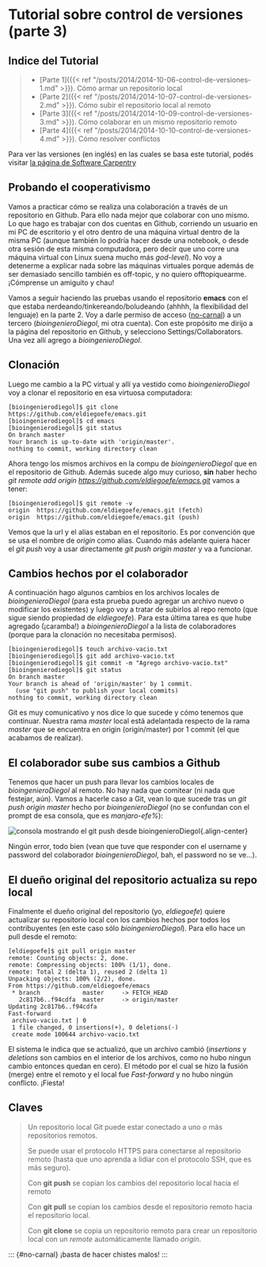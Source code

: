 # Tutorial sobre control de versiones (parte 3)


## Indice del Tutorial

> -   [Parte 1]({{< ref "/posts/2014/2014-10-06-control-de-versiones-1.md" >}}). Cómo armar un repositorio local
> -   [Parte 2]({{< ref "/posts/2014/2014-10-07-control-de-versiones-2.md" >}}). Cómo subir el repositorio local al remoto
> -   [Parte 3]({{< ref "/posts/2014/2014-10-09-control-de-versiones-3.md" >}}). Cómo colaborar en un mismo repositorio remoto
> -   [Parte 4]({{< ref "/posts/2014/2014-10-10-control-de-versiones-4.md" >}}). Cómo resolver conflictos

Para ver las versiones (en inglés) en las cuales se basa este tutorial,
podés visitar [la página de Software
Carpentry](http://software-carpentry.org/v5/novice/git/)

## Probando el cooperativismo

Vamos a practicar cómo se realiza una colaboración a través de un
repositorio en Github. Para ello nada mejor que colaborar con uno mismo.
Lo que hago es trabajar con dos cuentas en Github, corriendo un usuario
en mi PC de escritorio y el otro dentro de una máquina virtual dentro de
la misma PC (aunque también lo podría hacer desde una notebook, o desde
otra sesión de esta misma computadora, pero decir que uno corre una
máquina virtual con Linux suena mucho más *god-level*). No voy a
detenerme a explicar nada sobre las máquinas virtuales porque además de
ser demasiado sencillo también es off-topic, y no quiero offtopiquearme.
¡Cómprense un amiguito y chau!

Vamos a seguir haciendo las pruebas usando el repositorio **emacs** con
el que estaba nerdeando/tinkereando/boludeando (ahhhh, la flexibilidad
del lenguaje) en la parte 2. Voy a darle permiso de acceso
([no-carnal](#no-carnal)) a un tercero (*bioingenieroDiegol*, mi otra
cuenta). Con este propósito me dirijo a la página del repositorio en
Github, y selecciono Settings/Collaborators. Una vez allí agrego a
*bioingenieroDiegol*.

## Clonación

Luego me cambio a la PC virtual y allí ya vestido como
*bioingenieroDiegol* voy a clonar el repositorio en esa virtuosa
computadora:

``` console
[bioingenierodiegol]$ git clone https://github.com/eldiegoefe/emacs.git
[bioingenierodiegol]$ cd emacs
[bioingenierodiegol]$ git status
On branch master
Your branch is up-to-date with 'origin/master'.
nothing to commit, working directory clean
```

Ahora tengo los mismos archivos en la compu de *bioingenieroDiegol* que
en el repositorio de Github. Además sucede algo muy curioso, **sin**
haber hecho *git remote add origin
https://github.com/eldiegoefe/emacs.git* vamos a tener:

``` console
[bioingenierodiegol]$ git remote -v
origin  https://github.com/eldiegoefe/emacs.git (fetch)
origin  https://github.com/eldiegoefe/emacs.git (push)
```

Vemos que la url y el alias estaban en el repositorio. Es por convención
que se usa el nombre de *origin* como alias. Cuando más adelante quiera
hacer el *git push* voy a usar directamente *git push origin master* y
va a funcionar.

## Cambios hechos por el colaborador

A continuación hago algunos cambios en los archivos locales de
*bioingenieroDiegol* (para esta prueba puedo agregar un archivo nuevo o
modificar los existentes) y luego voy a tratar de subirlos al repo
remoto (que sigue siendo propiedad de *eldiegoefe*). Para esta última
tarea es que hube agregado (¡caramba!) a *bioingenieroDiegol* a la lista
de colaboradores (porque para la clonación no necesitaba permisos).

``` console
[bioingenierodiegol]$ touch archivo-vacio.txt
[bioingenierodiegol]$ git add archivo-vacio.txt
[bioingenierodiegol]$ git commit -m "Agrego archivo-vacio.txt"
[bioingenierodiegol]$ git status
On branch master
Your branch is ahead of 'origin/master' by 1 commit.
  (use "git push" to publish your local commits)
nothing to commit, working directory clean
```

Git es muy comunicativo y nos dice lo que sucede y cómo tenemos que
continuar. Nuestra rama *master* local está adelantada respecto de la
rama *master* que se encuentra en origin (origin/master) por 1 commit
(el que acabamos de realizar).

## El colaborador sube sus cambios a Github

Tenemos que hacer un push para llevar los cambios locales de
*bioingenieroDiegol* al remoto. No hay nada que comitear (ni nada que
festejar, aún). Vamos a hacerle caso a Git, vean lo que sucede tras un
*git push origin master* hecho por *bioingenieroDiegol* (no se confundan
con el prompt de esa consola, que es *manjaro-efe%*):

![consola mostrando el git push desde bioingenieroDiegol](https://farm9.staticflickr.com/8671/15668755234_04cf679b86_o.png){.align-center}

Ningún error, todo bien (vean que tuve que responder con el username y
password del colaborador *bioingenieroDiegol*, bah, el password no se
ve\...).

## El dueño original del repositorio actualiza su repo local

Finalmente el dueño original del repositorio (yo, *eldiegoefe*) quiere
actualizar su repositorio local con los cambios hechos por todos los
contribuyentes (en este caso sólo *bioingenieroDiegol*). Para ello hace
un pull desde el remoto:

``` console
[eldiegoefe]$ git pull origin master
remote: Counting objects: 2, done.
remote: Compressing objects: 100% (1/1), done.
remote: Total 2 (delta 1), reused 2 (delta 1)
Unpacking objects: 100% (2/2), done.
From https://github.com/eldiegoefe/emacs
 * branch            master     -> FETCH_HEAD
   2c817b6..f94cdfa  master     -> origin/master
Updating 2c817b6..f94cdfa
Fast-forward
 archivo-vacio.txt | 0
 1 file changed, 0 insertions(+), 0 deletions(-)
 create mode 100644 archivo-vacio.txt
```

El sistema le indica que se actualizó, que un archivo cambió
(*insertions* y *deletions* son cambios en el interior de los archivos,
como no hubo ningun cambio entonces quedan en cero). El método por el
cual se hizo la fusión (merge) entre el remoto y el local fue
*Fast-forward* y no hubo ningún conflicto. ¡Fiesta!

## Claves

> Un repositorio local Git puede estar conectado a uno o más
> repositorios remotos.
>
> Se puede usar el protocolo HTTPS para conectarse al repositorio remoto
> (hasta que uno aprenda a lidiar con el protocolo SSH, que es más
> seguro).
>
> Con **git push** se copian los cambios del repositorio local hacia el
> remoto
>
> Con **git pull** se copian los cambios desde el repositorio remoto
> hacia el repositorio local.
>
> Con **git clone** se copia un repositorio remoto para crear un
> repositorio local con un *remote* automáticamente llamado *origin*.

::: {#no-carnal}
¡basta de hacer chistes malos!
:::

